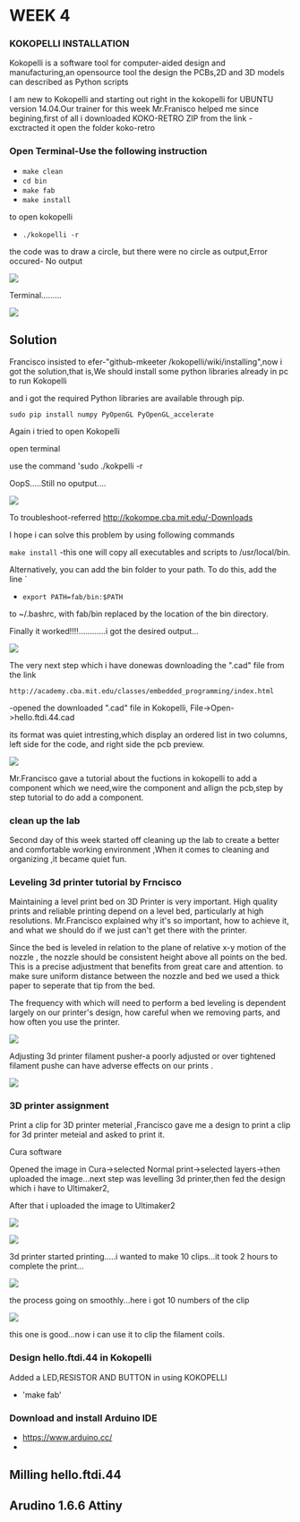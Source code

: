 # WEEK 4

### KOKOPELLI INSTALLATION
Kokopelli is a software tool for computer-aided design and manufacturing,an opensource tool the design the PCBs,2D and 3D models can described as Python scripts

I am new to Kokopelli and starting out right in the kokopelli for UBUNTU version 14.04.Our trainer for this week Mr.Franisco helped me since begining,first of all i downloaded KOKO-RETRO ZIP from the link -exctracted it open the folder koko-retro


### Open Terminal-Use the following instruction

* `make clean`
* `cd bin`
* `make fab`
* `make install`

to open kokopelli

* `./kokopelli -r`

the code was to draw a circle, but there were no circle as output,Error occured- No output



![](img/error.png)

Terminal.........

![](img/pic2.png)
 
## Solution

Francisco insisted to efer-"github-mkeeter /kokopelli/wiki/installing",now i got the solution,that is,We should install some python libraries already in pc to run Kokopelli

and i got the required Python libraries are available through pip.

`sudo pip install numpy PyOpenGL PyOpenGL_accelerate`

Again i tried to open Kokopelli

open terminal

use the command 'sudo ./kokpelli -r

OopS.....Still no oputput....



![](img/error.png)

To troubleshoot-referred http://kokompe.cba.mit.edu/-Downloads

I hope i can solve this problem by using following commands

 `make install` -this one will copy all executables and scripts to /usr/local/bin.

Alternatively, you can add the bin folder to your path. To do this, add the line
`
* `export PATH=fab/bin:$PATH`

to ~/.bashrc, with fab/bin replaced by the location of the bin directory.

Finally it worked!!!!............i got the desired output...

![](img/final.png)


The very next step which i have donewas downloading the ".cad" file from the link 

 `http://academy.cba.mit.edu/classes/embedded_programming/index.html`

-opened the downloaded ".cad" file in Kokopelli, File->Open->hello.ftdi.44.cad

its format was quiet intresting,which display an ordered list in two columns, left side for the code, and right side the pcb preview.

![](img/lll.png)


Mr.Francisco gave a tutorial about the fuctions in kokopelli to add a component which we need,wire the component and allign the pcb,step by step tutorial to do add a component.



### clean up the lab
Second day of this week started off cleaning up the lab to create a better and comfortable working environment ,When it comes to cleaning and organizing ,it became quiet fun.




### Leveling 3d printer tutorial by Frncisco

Maintaining a level print bed on 3D Printer is very important.  High quality prints and reliable printing depend on a level bed, particularly at high resolutions. Mr.Francisco explained why it's so important, how to achieve it, and what we should do  if we just can't get there with the printer.

Since the bed is leveled in relation to the plane of relative x-y motion of the nozzle , the nozzle should be consistent height above all points on the bed. This is a precise adjustment that benefits from great care and attention. to make sure uniform distance between the nozzle and bed we used a thick paper to seperate that tip from the bed.

The frequency with which will need to perform a bed leveling is dependent largely on our printer's design, how careful when we removing parts, and how often you use the printer.

![](img/level.png)

Adjusting 3d printer filament pusher-a poorly adjusted or over tightened filament pushe can have adverse effects on our prints .


![](img/3d.png)







### 3D printer assignment

Print a clip for 3D printer meterial ,Francisco gave me a design to print a clip for 3d printer meteial and asked to print it.

Cura software

Opened the image in Cura->selected Normal print->selected layers->then uploaded the image...next step was levelling  3d printer,then fed the design which i have to Ultimaker2,

After that i uploaded the image to Ultimaker2

![](img/print.png)

![](img/print2.png)

3d printer started printing.....i wanted to make 10 clips...it took 2 hours to complete the print...

![](img/clip1.png)

the process going on smoothly...here i got 10 numbers of the clip

![](img/print5.png)

this one is good...now i can use it to clip the filament coils.


### Design hello.ftdi.44 in Kokopelli

Added a LED,RESISTOR AND BUTTON in using KOKOPELLI

* 'make fab'


### Download and install Arduino IDE 
* https://www.arduino.cc/
* 




## Milling hello.ftdi.44
## Arudino 1.6.6 Attiny 




